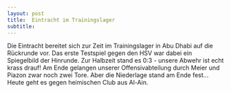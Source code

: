 ```yaml
---
layout: post
title:  Eintracht im Trainingslager
subtitle:  
---
```


Die Eintracht bereitet sich zur Zeit im Trainingslager in Abu Dhabi auf die Rückrunde vor. Das erste Testspiel gegen den HSV war dabei ein Spiegelbild der Hinrunde. Zur Halbzeit stand es 0:3 - unsere Abwehr ist echt krass drauf! Am Ende gelangen unserer Offensivabteilung durch Meier und Piazon zwar noch zwei Tore. Aber die Niederlage stand am Ende fest... Heute geht es gegen heimischen Club aus Al-Ain.



